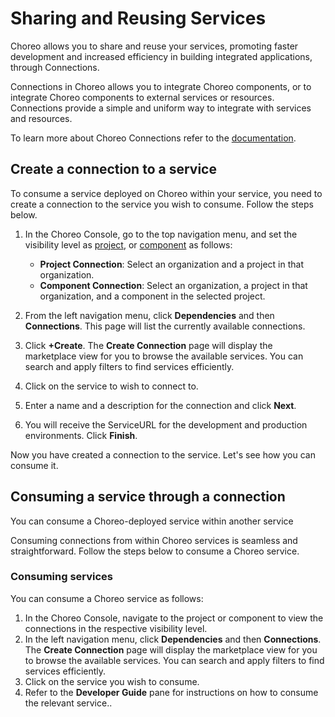 # Sharing and Reusing Services

Choreo allows you to share and reuse your services, promoting faster development and increased efficiency in building integrated applications, through Connections.

Connections in Choreo allows you to integrate Choreo components, or to integrate Choreo components to external services or resources. Connections provide a simple and uniform way to integrate with services and resources.

To learn more about Choreo Connections refer to the [documentation](../choreo-concepts/connections.md).

## Create a connection to a service

To consume a service deployed on Choreo within your service, you need to create a connection to the service you wish to consume. Follow the steps below.

1. In the Choreo Console, go to the top navigation menu, and set the visibility level as [project](../choreo-concepts/connections.md#project-connections), or [component](../choreo-concepts/connections.md#component-connections) as follows: 

    - **Project Connection**: Select an organization and a project in that organization. 
    - **Component Connection**: Select an organization, a project in that organization, and a component in the selected project. 

2. From the left navigation menu, click **Dependencies**  and then **Connections**. This page will list the currently available connections.
3. Click **+Create**. The **Create Connection** page will display the marketplace view for you to browse the available services. You can search and apply filters to find services efficiently.
4. Click on the service to wish to connect to. 
5. Enter a name and a description for the connection and click **Next**.
6. You will receive the ServiceURL for the development and production environments. Click **Finish**.

Now you have created a connection to the service. Let's see how you can consume it. 

## Consuming a service through a connection

You can consume a Choreo-deployed service within another service

Consuming connections from within Choreo services is seamless and straightforward. Follow the steps below to consume a Choreo service. 

### Consuming services 

You can consume a Choreo service as follows: 

1. In the Choreo Console, navigate to the project or component to view the connections in the respective visibility level.
2. In the left navigation menu, click **Dependencies** and then **Connections**. The **Create Connection** page will display the marketplace view for you to browse the available services. You can search and apply filters to find services efficiently.
3. Click on the service you wish to consume. 
4. Refer to the  **Developer Guide** pane for instructions on how to consume the relevant service..
